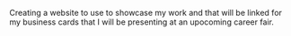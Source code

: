 Creating a website to use to showcase my work and that will be linked for my business cards that I will be presenting at an upocoming career fair.
